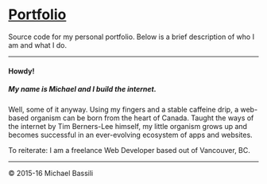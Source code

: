 # [Portfolio](http://bassi.li)

Source code for my personal portfolio. Below is a brief description of who I am and what I do.

---

#### Howdy!
##### My name is Michael and I build the internet.
Well, some of it anyway. Using my fingers and a stable caffeine drip, a web-based organism can be born from the heart of Canada. Taught the ways of the internet by Tim Berners-Lee himself, my little organism grows up and becomes successful in an ever-evolving ecosystem of apps and websites. 

To reiterate: I am a freelance Web Developer based out of Vancouver, BC.

---

© 2015-16 Michael Bassili
